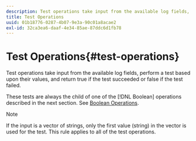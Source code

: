```yaml
---
description: Test operations take input from the available log fields, perform a test based upon their values, and return true if the test succeeded or false if the test failed.
title: Test Operations
uuid: 01b18776-0287-4b07-9e3a-90c01a8acae2
exl-id: 32ca3ea6-daaf-4e34-85ae-87ddc6d1fb78
---
```

# Test Operations{#test-operations}

Test operations take input from the available log fields, perform a test based upon their values, and return true if the test succeeded or false if the test failed.

 These tests are always the child of one of the [!DNL Boolean] operations described in the next section. See [Boolean Operations](../../../../home/c-dataset-const-proc/c-conditions/c-test-ops/c-boolean-ops.md#concept-9bee5fb907bb4e37871096aaf48b1baf).

>[!NOTE]
>
>If the input is a vector of strings, only the first value (string) in the vector is used for the test. This rule applies to all of the test operations.

